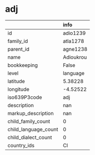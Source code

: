 # adj
|                      | info      |
|:---------------------|:----------|
| id                   | adio1239  |
| family_id            | atla1278  |
| parent_id            | agne1238  |
| name                 | Adioukrou |
| bookkeeping          | False     |
| level                | language  |
| latitude             | 5.38228   |
| longitude            | -4.52522  |
| iso639P3code         | adj       |
| description          | nan       |
| markup_description   | nan       |
| child_family_count   | 0         |
| child_language_count | 0         |
| child_dialect_count  | 0         |
| country_ids          | CI        |